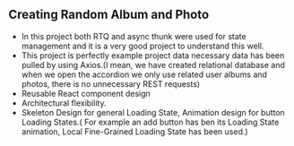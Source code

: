 ## Creating Random Album and Photo

-	In this project both RTQ and async thunk were used for state management and it is a very good project to understand this well.
-	This project is perfectly example project data necessary data has been pulled by using Axios.(I mean, we have created relational database and when we open the accordion we only use related user albums and photos, there is no unnecessary REST requests)
-	Reusable React component design
-	Architectural flexibility.
-	Skeleton Design for general Loading State, Animation design for button Loading States.( For example an add button has ben its Loading State animation, Local Fine-Grained Loading State has been used.)
